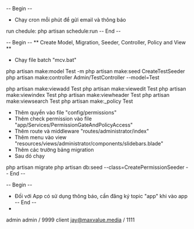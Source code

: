 -- Begin --
* Chạy cron mỗi phút để gửi email và thông báo

run chedule: php artisan schedule:run
-- End --

-- Begin --
** Create Model, Migration, Seeder, Controller, Policy and View **

* Chạy file batch "mcv.bat"

php artisan make:model Test -m
php artisan make:seed CreateTestSeeder
php artisan make:controller Admin/TestController --model=Test

php artisan make:viewadd Test
php artisan make:viewedit Test
php artisan make:viewindex Test
php artisan make:viewheader Test
php artisan make:viewsearch Test
php artisan make:_policy Test

* Thêm quyền vào file "config/permissions"
* Thêm check permission vào file "app/Services/PermissionGateAndPolicyAccess"
* Thêm route và middleware "routes/administrator/index"
* Thêm menu vào view "resources/views/administrator/components/slidebars.blade"
* Thêm các trường bảng migration
* Sau dó chạy

php artisan migrate
php artisan db:seed --class=CreatePermissionSeeder
-- End --

-- Begin --
* Đối với App có sử dụng thông báo, cần đăng ký topic "app" khi vào app
-- End --
* 
admin
admin / 9999
client
jay@maxvalue.media / 1111
